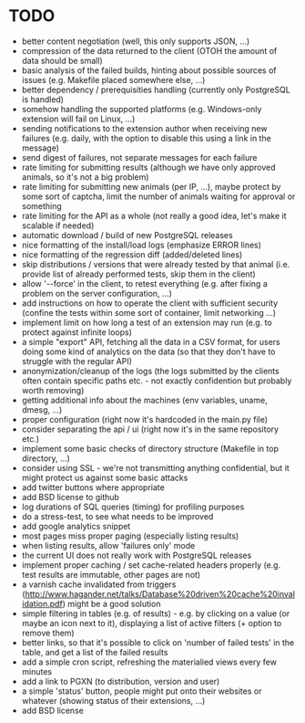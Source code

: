 # TODO

* better content negotiation (well, this only supports JSON, ...)
* compression of the data returned to the client (OTOH the amount of data should be small)
* basic analysis of the failed builds, hinting about possible sources of issues (e.g. Makefile placed somewhere else, ...)
* better dependency / prerequisities handling (currently only PostgreSQL is handled)
* somehow handling the supported platforms (e.g. Windows-only extension will fail on Linux, ...)
* sending notifications to the extension author when receiving new failures (e.g. daily, with the option to disable this using a link in the message)
* send digest of failures, not separate messages for each failure
* rate limiting for submitting results (although we have only approved animals, so it's not a big problem)
* rate limiting for submitting new animals (per IP, ...), maybe protect by some sort of captcha, limit the number of animals waiting for approval or something
* rate limiting for the API as a whole (not really a good idea, let's make it scalable if needed)
* automatic download / build of new PostgreSQL releases
* nice formatting of the install/load logs (emphasize ERROR lines)
* nice formatting of the regression diff (added/deleted lines)
* skip distributions / versions that were already tested by that animal (i.e. provide list of already performed tests, skip them in the client)
* allow '--force' in the client, to retest everything (e.g. after fixing a problem on the server configuration, ...)
* add instructions on how to operate the client with sufficient security (confine the tests within some sort of container, limit networking ...)
* implement limit on how long a test of an extension may run (e.g. to protect against infinite loops)
* a simple "export" API, fetching all the data in a CSV format, for users doing some kind of analytics on the data (so that they don't have to struggle with the regular API)
* anonymization/cleanup of the logs (the logs submitted by the clients often contain specific paths etc. - not exactly confidention but probably worth removing)
* getting additional info about the machines (env variables, uname, dmesg, ...)
* proper configuration (right now it's hardcoded in the main.py file)
* consider separating the api / ui (right now it's in the same repository etc.)
* implement some basic checks of directory structure (Makefile in top directory, ...)
* consider using SSL - we're not transmitting anything confidential, but it might protect us against some basic attacks
* add twitter buttons where appropriate
* add BSD license to github
* log durations of SQL queries (timing) for profiling purposes
* do a stress-test, to see what needs to be improved
* add google analytics snippet
* most pages miss proper paging (especially listing results)
* when listing results, allow 'failures only' mode
* the current UI does not really work with PostgreSQL releases
* implement proper caching / set cache-related headers properly (e.g. test results are immutable, other pages are not)
* a varnish cache invalidated from triggers (http://www.hagander.net/talks/Database%20driven%20cache%20invalidation.pdf) might be a good solution
* simple filtering in tables (e.g. of results) - e.g. by clicking on a value (or maybe an icon next to it), displaying a list of active filters (+ option to remove them)
* better links, so that it's possible to click on 'number of failed tests' in the table, and get a list of the failed results
* add a simple cron script, refreshing the materialied views every few minutes
* add a link to PGXN (to distribution, version and user)
* a simple 'status' button, people might put onto their websites or whatever (showing status of their extensions, ...)
* add BSD license